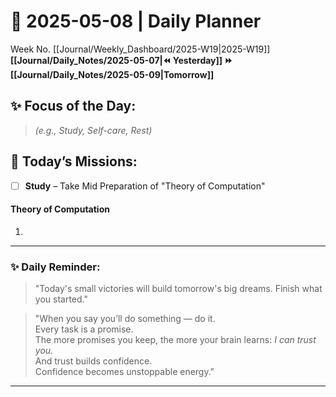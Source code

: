 # 🌼 **2025-05-08** | Daily Planner

Week No. [[Journal/Weekly_Dashboard/2025-W19|2025-W19]]
**[[Journal/Daily_Notes/2025-05-07|⏪ Yesterday]] ⏩ [[Journal/Daily_Notes/2025-05-09|Tomorrow]]**

## ✨ Focus of the Day:  
> *(e.g., Study, Self-care, Rest)*

## 🌸 Today’s Missions:
- [ ] **Study** – Take Mid Preparation of  "Theory of Computation"

#### Theory of Computation
1. 

---

### ✨ Daily Reminder:  
>"Today's small victories will build tomorrow's big dreams. Finish what you started."

>"When you say you’ll do something — do it.  
Every task is a promise.  
The more promises you keep, the more your brain learns: _I can trust you._  
And trust builds confidence.  
Confidence becomes unstoppable energy."

---

